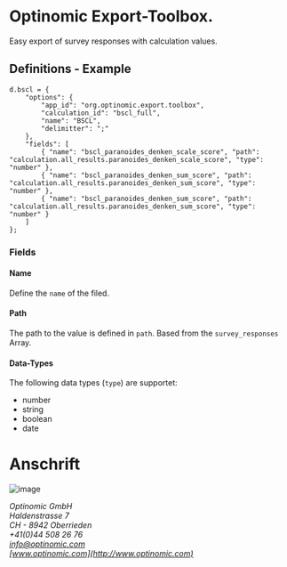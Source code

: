 
# Optinomic Export-Toolbox.

Easy export of survey responses with calculation values.


## Definitions - Example

```JS
d.bscl = {
    "options": {
        "app_id": "org.optinomic.export.toolbox",
        "calculation_id": "bscl_full",
        "name": "BSCL",
        "delimitter": ";"
    },
    "fields": [
        { "name": "bscl_paranoides_denken_scale_score", "path": "calculation.all_results.paranoides_denken_scale_score", "type": "number" },
        { "name": "bscl_paranoides_denken_sum_score", "path": "calculation.all_results.paranoides_denken_sum_score", "type": "number" },
        { "name": "bscl_paranoides_denken_sum_score", "path": "calculation.all_results.paranoides_denken_sum_score", "type": "number" }
    ]
};
```

### Fields
#### Name
Define the `name` of the filed.

#### Path
The path to the value is defined in  `path`. Based from the `survey_responses` Array.

#### Data-Types
The following data types (`type`) are supportet:

- number
- string
- boolean
- date


# Anschrift

![image](http://www.ottiger.org/optinomic_logo/optinomic_logo_small.png)     

*Optinomic GmbH*   
*Haldenstrasse 7*     
*CH - 8942 Oberrieden*     
*+41(0)44 508 26 76*    
*info@optinomic.com*   
*[www.optinomic.com](http://www.optinomic.com)*   

